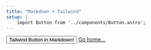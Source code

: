 ```yaml
---
title: "Markdown + Tailwind"
setup: |
    import Button from '../components/Button.astro';
---
```


<div class="grid place-items-center h-screen content-center">
    <Button>Tailwind Button in Markdown!</Button>
    <a href="/" class="p-4 underline">Go home...</a>
</div>